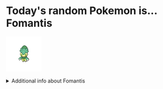 # Today's random Pokemon is... Fomantis

![Fomantis shiny sprite](https://raw.githubusercontent.com/PokeAPI/sprites/master/sprites/pokemon/shiny/753.png)

<details>
<summary>Additional info about Fomantis</summary>

| srpite type | image |
|------|------|
| back_default | ![Fomantis back_default sprite](https://raw.githubusercontent.com/PokeAPI/sprites/master/sprites/pokemon/back/753.png) |
| back_shiny | ![Fomantis back_shiny sprite](https://raw.githubusercontent.com/PokeAPI/sprites/master/sprites/pokemon/back/shiny/753.png) |
| front_default | ![Fomantis front_default sprite](https://raw.githubusercontent.com/PokeAPI/sprites/master/sprites/pokemon/753.png) | </details>